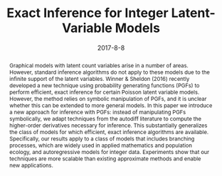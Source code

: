 ---
title: "Exact Inference for Integer Latent-Variable Models"
collection: publications
permalink: /publication/2017-08-08-inference-for-ilvms
excerpt: 'Discrete latent variables with infinite support pose a significant challenge for existing inference techniques. In this paper we propose the first known inference algorithms for models with integer-valued latent variables in the context of population ecology.'
abstract: 'Graphical models with latent count variables arise in a number of areas. However, standard inference algorithms do not apply to these models due to the infinite support of the latent variables. Winner & Sheldon (2016) recently developed a new technique using probability generating functions (PGFs) to perform efficient, exact inference for certain Poisson latent variable models. However, the method relies on symbolic manipulation of PGFs, and it is unclear whether this can be extended to more general models. In this paper we introduce a new approach for inference with PGFs: instead of manipulating PGFs symbolically, we adapt techniques from the autodiff literature to compute the higher-order derivatives necessary for inference. This substantially generalizes the class of models for which efficient, exact inference algorithms are available. Specifically, our results apply to a class of models that includes branching processes, which are widely used in applied mathematics and population ecology, and autoregressive models for integer data. Experiments show that our techniques are more scalable than existing approximate methods and enable new applications.'
date: 2017-8-8
venue: 'ICML'
paperurl: 'http://kwinner.github.io/files/WinnerSujonoSheldon2017.pdf'
citation: 'Kevin Winner, Debora Sujono, and Daniel Sheldon. Exact inference for integer latent-variable models. In <i>Proceedings of the 34th International Conference on Machine Learning - Volume 39</i>, 2017'
---